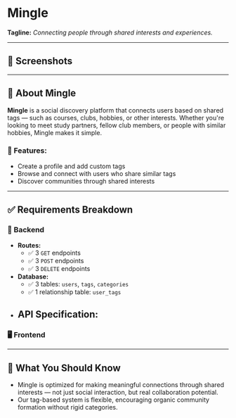 # Mingle

**Tagline:** _Connecting people through shared interests and experiences._

---

## 📱 Screenshots

---

## 🧩 About Mingle

**Mingle** is a social discovery platform that connects users based on shared tags — such as courses, clubs, hobbies, or other interests. Whether you're looking to meet study partners, fellow club members, or people with similar hobbies, Mingle makes it simple.

### 🔑 Features:
- Create a profile and add custom tags
- Browse and connect with users who share similar tags
- Discover communities through shared interests

---

## ✅ Requirements Breakdown

### 🔧 Backend

- **Routes:**  
  - ✅ 3 `GET` endpoints  
  - ✅ 3 `POST` endpoints  
  - ✅ 3 `DELETE` endpoints  
- **Database:**  
  - ✅ 3 tables: `users`, `tags`, `categories`
  - ✅ 1 relationship table: `user_tags`
- **API Specification:**  
  - 

### 🖥️ Frontend

---

## 🔎 What You Should Know

- Mingle is optimized for making meaningful connections through shared interests — not just social interaction, but real collaboration potential.
- Our tag-based system is flexible, encouraging organic community formation without rigid categories.
